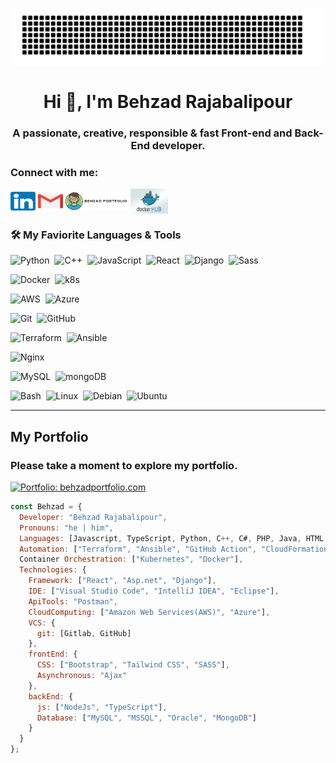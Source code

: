 ![gitartwork](gitartwork.svg)

<h1 align="center">Hi 👋, I'm Behzad Rajabalipour</h1>
<h3 align="center">A passionate, creative, responsible & fast Front-end and Back-End developer.</h3>

<h3 align="left">Connect with me:</h3>
<p align="left">
<a href="https://www.linkedin.com/in/behzad-rajabalipour/" target="blank"><img align="center" src="174857.png" alt="behzad" height="30" width="40" /></a>
<a href="mailto:your-email@gmail.com" target="blank"><img align="center" src="281769.png" alt="Gmail" height="30" width="40" /></a>
<a href="https://behzadportfolio.com/" target="blank"><img align="center" src="logo.jpg" alt="Behzad" height="30" width="100" /></a>
<a href="https://hub.docker.com/u/behzadrajabalipour" target="blank"><img align="center" src="docker-hub.png" alt="DockerHub" height="40" width="60" /></a>
</p>

### 🛠 My Faviorite Languages & Tools

![Python](https://img.shields.io/badge/-Python%20%EF%B8%8F-05122A?style=flat&logo=Python&logoColor=yellow)&nbsp;
![C++](https://img.shields.io/badge/-C++-05122A?style=flat&logo=cplusplus&logoColor=lightgreen)&nbsp;
![JavaScript](https://img.shields.io/badge/-JavaScript-05122A?style=flat&logo=javascript&logoColor=F7DF1E)&nbsp;
![React](https://img.shields.io/badge/-React-05122A?style=flat&logo=react&logoColor=61DAFB)&nbsp;
![Django](https://img.shields.io/badge/-Django-05122A?style=flat&logo=django&logoColor=green)&nbsp;
![Sass](https://img.shields.io/badge/-Sass-05122A?style=flat&logo=sass&logoColor=CC6699)&nbsp;

![Docker](https://img.shields.io/badge/-Docker-05122A?style=flat&logo=docker)&nbsp;
![k8s](https://img.shields.io/badge/-Kubernetes-05122A?style=flat&logo=Kubernetes)&nbsp;

![AWS](https://img.shields.io/badge/-AWS-05122A?style=flat&logo=Amazon)&nbsp;
![Azure](https://img.shields.io/badge/-Azure-05122A?style=flat&logo=MicrosoftAzure&logoColor=blue)&nbsp;

![Git](https://img.shields.io/badge/-Git-05122A?style=flat&logo=git)&nbsp;
![GitHub](https://img.shields.io/badge/-GitHub-05122A?style=flat&logo=github)&nbsp;

![Terraform](https://img.shields.io/badge/-Terraform-05122A?style=flat&logo=Terraform&logoColor=DAB1DA)&nbsp;
![Ansible](https://img.shields.io/badge/-Ansible-05122A?style=flat&logo=Ansible&logoColor=FF0000)&nbsp; 

![Nginx](https://img.shields.io/badge/Nginx-05122A?style=flat-square&logo=nginx&logoColor=green)&nbsp;

![MySQL](https://img.shields.io/badge/-MySQL-05122A?style=flat&logo=MySQL&logoColor=ADD8E6)&nbsp;
![mongoDB](https://img.shields.io/badge/-mongoDB-05122A?style=flat&logo=mongoDB&logoColor)&nbsp;

![Bash](https://img.shields.io/badge/-Bash%20%EF%B8%8F-05122A?style=flat&logo=gnu-bash&logoColor=green)&nbsp;
![Linux](https://img.shields.io/badge/-Linux-05122A?style=flat&logo=linux)&nbsp;
![Debian](https://img.shields.io/badge/-Debian-05122A?style=flat&logo=Debian&logoColor=a80030)&nbsp;
![Ubuntu](https://img.shields.io/badge/Ubuntu-05122A?style=flat&logo=ubuntu&logoColor=Orange)

---

## My Portfolio

### Please take a moment to explore my portfolio.

[![Portfolio: behzadportfolio.com](https://img.shields.io/badge/-LINK-red?style=flat-square&logo=Internet%20Explorer&link=https://behzadportfolio.com)](https://behzadportfolio.com)

```javascript
const Behzad = {
  Developer: "Behzad Rajabalipour",
  Pronouns: "he | him",
  Languages: [Javascript, TypeScript, Python, C++, C#, PHP, Java, HTML, CSS, Node.js],
  Automation: ["Terraform", "Ansible", "GitHub Action", "CloudFormation"],
  Container Orchestration: ["Kubernetes", "Docker"],
  Technologies: {
    Framework: ["React", "Asp.net", "Django"], 
    IDE: ["Visual Studio Code", "IntelliJ IDEA", "Eclipse"],
    ApiTools: "Postman",
    CloudComputing: ["Amazon Web Services(AWS)", "Azure"],
    VCS: {
      git: [Gitlab, GitHub]
    },
    frontEnd: {
      CSS: ["Bootstrap", "Tailwind CSS", "SASS"],
      Asynchronous: "Ajax"
    },
    backEnd: {
      js: ["NodeJs", "TypeScript"],
      Database: ["MySQL", "MSSQL", "Oracle", "MongoDB"]
    }    
  }
};
```
<p></p>

<p></p>
